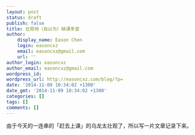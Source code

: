 ```yaml
---
layout: post
status: draft
publish: false
title: 壮观地（自以为）缺课多堂
author:
    display_name: Eason Chen
    login: easoncxz
    email: easoncxz@gmail.com
    url: ''
author_login: easoncxz
author_email: easoncxz@gmail.com
wordpress_id: 
wordpress_url: http://easoncxz.com/blog/?p=
date: '2014-11-09 10:34:02 +1300'
date_gmt: '2014-11-09 10:34:02 +1300'
categories: []
tags: []
comments: []
---
```

由于今天的一连串的「赶去上课」的乌龙太壮观了，所以写一片文章记录下来。
